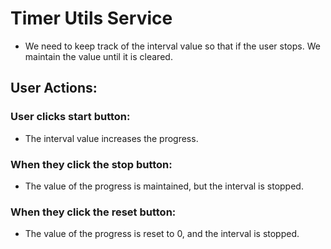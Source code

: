 # Timer Utils Service

- We need to keep track of the interval value so that if the user stops.  We maintain the value until it is cleared.

## User Actions:

### User clicks start button:
- The interval value increases the progress.

### When they click the stop button: 
- The value of the progress is maintained, but the interval is stopped.

### When they click the reset button:
- The value of the progress is reset to 0, and the interval is stopped.